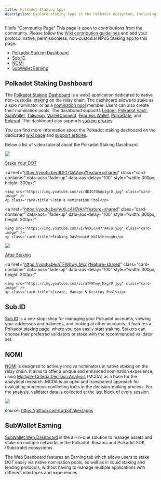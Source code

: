 ```yaml
---
title: Polkadot Staking Apps
description: Explore staking apps in the Polkadot ecosystem, including dashboards, wallets, and tools for non-custodial staking and nomination pools.
---
```


!!!info "Community Page"
    This page is open to contributions from the community. Please follow the
    [Wiki contribution guidelines](https://github.com/w3f/polkadot-wiki#contributing-to-documentation)
    and add your protocol native, permissionless, non-custodial NPoS Staking app to this page.

- [Polkadot Staking Dashboard](#polkadot-staking-dashboard)
- [Sub.ID](#subid)
- [NOMI](#nomi)
- [SubWallet Earning](#subwallet-earning)

## Polkadot Staking Dashboard

The [Polkadot Staking Dashboard](https://staking.polkadot.cloud/#/overview) is a web3 application
dedicated to native non-custodial [staking](../learn/learn-staking.md) on the relay chain. The
dashboard allows to stake as a solo nominator or as a
[nomination pool](../learn/learn-nomination-pools.md) member. Users can also create their nomination
pools. The dashboard supports [Ledger](./ledger.md),
[Polkadot Vault](./polkadot-vault.md),
[SubWallet](https://www.subwallet.app/),
[Talisman](https://talisman.xyz/), [WalletConnect](https://walletconnect.network/), [Fearless Wallet](https://fearlesswallet.io/),
[PolkaGate](https://polkagate.xyz/), and [Enkrypt](https://www.enkrypt.com/). The dashboard also
supports [staking proxies](../learn/learn-staking.md#stash-account-and-staking-proxy).

You can find more information about the Polkadot staking dashboard on the dedicated [wiki page](./dashboards/staking-dashboard.md) and
[support articles](https://support.polkadot.network/support/solutions/folders/65000157523).

Below a list of video tutorial about the Polkadot Staking Dashboard.

<div class="row">
  <!-- Card 1 -->
  <a 
    href="https://youtu.be/F59N3YKYCRs?feature=shared" 
    class="card-container" 
    data-aos="fade-up" 
    data-aos-delay="100" 
    style="width: 300px; height: 300px;"
  >
    <img src="https://img.youtube.com/vi/F59N3YKYCRs/0.jpg" class="card-image" />
    <p class="card-title">Stake Your DOT</p>
  </a>

  <!-- Card 2 -->
  <a 
    href="https://youtu.be/dDIG7QAApig?feature=shared" 
    class="card-container" 
    data-aos="fade-up" 
    data-aos-delay="100" 
    style="width: 300px; height: 300px;"
  >
    <img src="https://img.youtube.com/vi/dDIG7QAApig/0.jpg" class="card-image" />
    <p class="card-title">Join a Nomination Pool</p>
  </a>

  <!-- Card 3 -->
  <a 
    href="https://youtu.be/hvXLc4H7rA4?feature=shared" 
    class="card-container" 
    data-aos="fade-up" 
    data-aos-delay="100" 
    style="width: 300px; height: 300px;"
  >
    <img src="https://img.youtube.com/vi/hvXLc4H7rA4/0.jpg" class="card-image" />
    <p class="card-title">Staking Dashboard Walkthrough</p>
  </a>
</div>

<div class="row">
  <!-- Card 1 -->
  <a 
    href="https://youtu.be/58pIe8tt2o4?feature=shared" 
    class="card-container" 
    data-aos="fade-up" 
    data-aos-delay="100" 
    style="width: 300px; height: 300px;"
  >
    <img src="https://img.youtube.com/vi/58pIe8tt2o4/0.jpg" class="card-image" />
    <p class="card-title">After Staking</p>
  </a>

  <!-- Card 2 -->
  <a 
    href="https://youtu.be/aTFWhwy_Mxg?feature=shared" 
    class="card-container" 
    data-aos="fade-up" 
    data-aos-delay="100" 
    style="width: 300px; height: 300px;"
  >
    <img src="https://img.youtube.com/vi/aTFWhwy_Mxg/0.jpg" class="card-image" />
    <p class="card-title">Create, Manage & Destroy Pools</p>
  </a>
</div>

## Sub.ID

[Sub.ID](https://sub.id/) is a one-stop-shop for managing your Polkadot accounts, viewing your
addresses and balances, and looking at other accounts. It features a Polkadot
[staking page](https://sub.id/validator/polkadot), where you can easily start staking. Stakers can
choose their preferred validators or stake with the recommended validator set.

## NOMI

[NOMI](https://apps.turboflakes.io/?app=nomi) is designed to actively involve nominators in native
staking on the relay chain. It aims to offer a unique and enhanced nomination experience, using
[Multiple-Criteria Decision Analysis](https://en.wikipedia.org/wiki/Multiple-criteria_decision_analysis)
(MCDA) as a base for the analytical research. MCDA is an open and transparent approach for
evaluating numerous conflicting traits in the decision-making process. For the analysis, validator
data is collected at the last block of every session.

[![](https://github.com/turboflakes/apps/blob/main/src/assets/nomi_dashboard.webp?raw=true)](https://turboflakes.io/)

source: https://github.com/turboflakes/apps

## SubWallet Earning

[SubWallet Web Dashboard](https://web.subwallet.app/) is the all-in-one solution to manage assets
and stake on multiple networks in the Polkadot, Kusama and Polkadot SDK (Substrate) ecosystems.

The Web Dashboard features an Earning tab which allows users to stake DOT easily via native
nomination pools, as well as in liquid staking and lending protocols, without having to manage
multiple applications with different interfaces and experiences.
